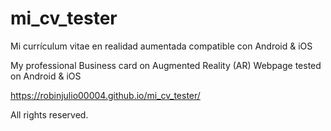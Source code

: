 # mi_cv_tester

Mi currículum vitae en realidad aumentada compatible con Android & iOS

My professional Business card on Augmented Reality (AR) Webpage tested on Android & iOS

https://robinjulio00004.github.io/mi_cv_tester/

All rights reserved.

